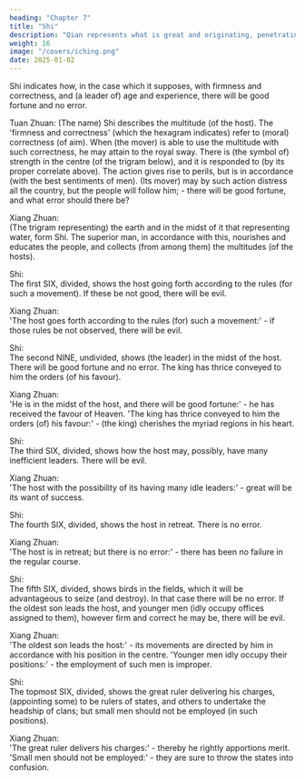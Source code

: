 ```yaml
---
heading: "Chapter 7"
title: "Shi"
description: "Qian represents what is great and originating, penetrating, advantageous, correct and firm"
weight: 16
image: "/covers/iching.png"
date: 2025-01-02
---
```



Shi indicates how, in the case which it supposes, with firmness and correctness, and (a leader of) age and experience, there will be good fortune and no error.

Tuan Zhuan:	
(The name) Shi describes the multitude (of the host). The 'firmness and correctness' (which the hexagram indicates) refer to (moral) correctness (of aim). When (the mover) is able to use the multitude with such correctness, he may attain to the royal sway. There is (the symbol of) strength in the centre (of the trigram below), and it is responded to (by its proper correlate above). The action gives rise to perils, but is in accordance (with the best sentiments of men). (Its mover) may by such action distress all the country, but the people will follow him; - there will be good fortune, and what error should there be?

Xiang Zhuan:	
(The trigram representing) the earth and in the midst of it that representing water, form Shi. The superior man, in accordance with this, nourishes and educates the people, and collects (from among them) the multitudes (of the hosts).

Shi:	
The first SIX, divided, shows the host going forth according to the rules (for such a movement). If these be not good, there will be evil.

Xiang Zhuan:	
'The host goes forth according to the rules (for) such a movement:' - if those rules be not observed, there will be evil.

Shi:	
The second NINE, undivided, shows (the leader) in the midst of the host. There will be good fortune and no error. The king has thrice conveyed to him the orders (of his favour).

Xiang Zhuan:	
'He is in the midst of the host, and there will be good fortune:' - he has received the favour of Heaven. 'The king has thrice conveyed to him the orders (of) his favour:' - (the king) cherishes the myriad regions in his heart.

Shi:	
The third SIX, divided, shows how the host may, possibly, have many inefficient leaders. There will be evil.

Xiang Zhuan:	
'The host with the possibility of its having many idle leaders:' - great will be its want of success.

Shi:	
The fourth SIX, divided, shows the host in retreat. There is no error.

Xiang Zhuan:	
'The host is in retreat; but there is no error:' - there has been no failure in the regular course.

Shi:	
The fifth SIX, divided, shows birds in the fields, which it will be advantageous to seize (and destroy). In that case there will be no error. If the oldest son leads the host, and younger men (idly occupy offices assigned to them), however firm and correct he may be, there will be evil.

Xiang Zhuan:	
'The oldest son leads the host:' - its movements are directed by him in accordance with his position in the centre. 'Younger men idly occupy their positions:' - the employment of such men is improper.

Shi:	
The topmost SIX, divided, shows the great ruler delivering his charges, (appointing some) to be rulers of states, and others to undertake the headship of clans; but small men should not be employed (in such positions).

Xiang Zhuan:	
'The great ruler delivers his charges:' - thereby he rightly apportions merit. 'Small men should not be employed:' - they are sure to throw the states into confusion.
